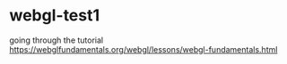 # webgl-test1

going through the tutorial https://webglfundamentals.org/webgl/lessons/webgl-fundamentals.html
